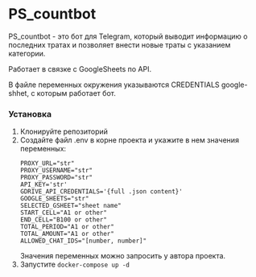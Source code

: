 # PS_countbot

PS_countbot - это бот для Telegram, который выводит информацию о последних тратах и позволяет внести новые траты с указанием категории.

Работает в связке с GoogleSheets по API.

В файле переменных окружения указываются CREDENTIALS google-shhet, с которым работает бот.

### Установка

1. Клонируйте репозиторий
2. Создайте файл .env в корне проекта и укажите в нем значения переменных:
    ```
    PROXY_URL="str"
    PROXY_USERNAME="str"
    PROXY_PASSWORD="str"
    API_KEY='str'
    GDRIVE_API_CREDENTIALS='{full .json content}'
    GOOGLE_SHEETS="str"
    SELECTED_GSHEET="sheet name"
    START_CELL="A1 or other"
    END_CELL="B100 or other"
    TOTAL_PERIOD="A1 or other"
    TOTAL_AMOUNT="A1 or other"
    ALLOWED_CHAT_IDS="[number, number]"
    ```
    Значения переменных можно запросить у автора проекта.
3. Запустите `docker-compose up -d`
